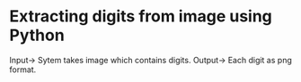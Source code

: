 # Extracting digits from image using Python

Input-> Sytem takes image which contains digits.
Output-> Each digit as png format.
